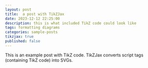 ```yaml
---
layout: post
title:  a post with TikZJax
date: 2023-12-12 22:25:00
description: this is what included TikZ code could look like
tags: formatting diagrams
categories: sample-posts
tikzjax: true
published: false
---
```

This is an example post with TikZ code. TikZJax converts script tags (containing TikZ code) into SVGs.

<script type="text/tikz">
\begin{tikzpicture}
    \draw[red,fill=black!60!red] (0,0) circle [radius=1.5];
    \draw[green,fill=black!60!green] (0,0) circle [x radius=1.5cm, y radius=10mm];
    \draw[blue,fill=black!60!blue] (0,0) circle [x radius=1cm, y radius=5mm, rotate=30];
\end{tikzpicture}
</script>

<script type="text/tikz">
\begin{tikzpicture}[domain=0:4]
    \draw[very thin,color=lightgray] (-0.1,-1.1) grid (3.9,3.9);  % Changed to light gray
    \draw[->,color=white] (-0.2,0) -- (4.2,0) node[right] {$x$}; % Changed arrow color to white
    \draw[->,color=white] (0,-1.2) -- (0,4.2) node[above] {$f(x)$}; % Changed arrow color to white
    \draw[color=yellow]    plot (\x,\x)             node[right] {$f(x) =x$}; % Changed to yellow
    \draw[color=cyan]   plot (\x,{sin(\x r)})    node[right] {$f(x) = \sin x$}; % Changed to cyan
    \draw[color=lime] plot (\x,{0.05*exp(\x)}) node[right] {$f(x) = 0.5 \mathrm e^x$}; % Changed to lime
\end{tikzpicture}
</script>

